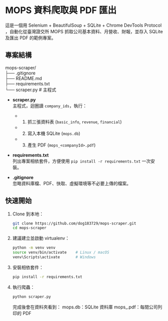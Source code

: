 # MOPS 資料爬取與 PDF 匯出

這是一個用 Selenium + BeautifulSoup + SQLite + Chrome DevTools Protocol 
，自動化從臺灣證交所 MOPS 抓取公司基本資料、月營收、財報，並存入 SQLite 
及匯出 PDF 的範例專案。

## 專案結構

mops-scraper/  
├── .gitignore  
├── README.md  
├── requirements.txt  
└── scraper.py # 主程式  


- **scraper.py**  
  主程式，迴圈讀 `company_ids`，執行：  
  - 1. 抓三張資料表 (`basic_info`, `revenue`, `financial`)  
  - 2. 寫入本機 SQLite (`mops.db`)  
  - 3. 產生 PDF (`mops_<companyId>.pdf`)  

- **requirements.txt**  
  列出專案相依套件，方便使用 `pip install -r requirements.txt` 一次安裝。  

- **.gitignore**  
  忽略資料庫檔、PDF、快取、虛擬環境等不必要上傳的檔案。

## 快速開始

1. Clone 到本地：

   ```bash
   git clone https://github.com/dog183729/mops-scraper.git
   cd mops-scraper
   ```
2. 建議建立並啟動 virtualenv：
    ```bash
    python -m venv venv
    source venv/bin/activate    # Linux / macOS
    venv\Scripts\activate       # Windows
    ```
3. 安裝相依套件：
    ```bash
    pip install -r requirements.txt
    ```
4. 執行爬蟲：
    ```bash
    python scraper.py
    ```
    完成後會在資料夾看到：
    mops.db：SQLite 資料庫
    mops_<companyId>.pdf：每間公司列印的 PDF


